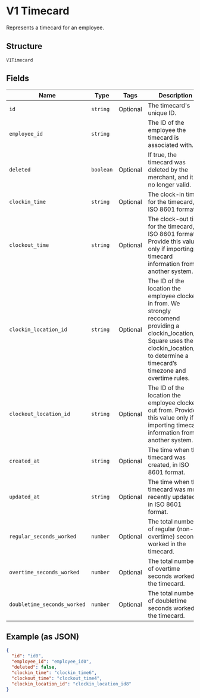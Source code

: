 
# V1 Timecard

Represents a timecard for an employee.

## Structure

`V1Timecard`

## Fields

| Name | Type | Tags | Description |
|  --- | --- | --- | --- |
| `id` | `string` | Optional | The timecard's unique ID. |
| `employee_id` | `string` |  | The ID of the employee the timecard is associated with. |
| `deleted` | `boolean` | Optional | If true, the timecard was deleted by the merchant, and it is no longer valid. |
| `clockin_time` | `string` | Optional | The clock-in time for the timecard, in ISO 8601 format. |
| `clockout_time` | `string` | Optional | The clock-out time for the timecard, in ISO 8601 format. Provide this value only if importing timecard information from another system. |
| `clockin_location_id` | `string` | Optional | The ID of the location the employee clocked in from. We strongly reccomend providing a clockin_location_id. Square uses the clockin_location_id to determine a timecard’s timezone and overtime rules. |
| `clockout_location_id` | `string` | Optional | The ID of the location the employee clocked out from. Provide this value only if importing timecard information from another system. |
| `created_at` | `string` | Optional | The time when the timecard was created, in ISO 8601 format. |
| `updated_at` | `string` | Optional | The time when the timecard was most recently updated, in ISO 8601 format. |
| `regular_seconds_worked` | `number` | Optional | The total number of regular (non-overtime) seconds worked in the timecard. |
| `overtime_seconds_worked` | `number` | Optional | The total number of overtime seconds worked in the timecard. |
| `doubletime_seconds_worked` | `number` | Optional | The total number of doubletime seconds worked in the timecard. |

## Example (as JSON)

```json
{
  "id": "id0",
  "employee_id": "employee_id0",
  "deleted": false,
  "clockin_time": "clockin_time6",
  "clockout_time": "clockout_time4",
  "clockin_location_id": "clockin_location_id8"
}
```

